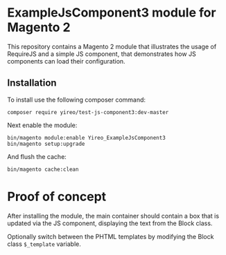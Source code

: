 # ExampleJsComponent3 module for Magento 2
This repository contains a Magento 2 module that illustrates the usage
of RequireJS and a simple JS component, that demonstrates how JS components
can load their configuration.

## Installation
To install use the following composer command:

    composer require yireo/test-js-component3:dev-master

Next enable the module:

    bin/magento module:enable Yireo_ExampleJsComponent3
    bin/magento setup:upgrade

And flush the cache:

    bin/magento cache:clean

# Proof of concept
After installing the module, the main container should contain a box that is updated via the JS component,
displaying the text from the Block class.

Optionally switch between the PHTML templates by modifying the Block class `$_template` variable.
